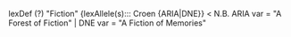 
lexDef (?) "Fiction" {lexAllele(s)::: Croen {ARIA|DNE}} < N.B. ARIA var = "A Forest of Fiction" | DNE var = "A Fiction of Memories"
